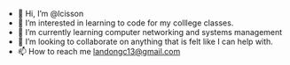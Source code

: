 - 👋 Hi, I’m @lcisson
- 👀 I’m interested in learning to code for my colllege classes.
- 🌱 I’m currently learning computer networking and systems management 
- 💞️ I’m looking to collaborate on anything that is felt like I can help with.
- 📫 How to reach me landongc13@gmail.com

<!---
lcisson/lcisson is a ✨ special ✨ repository because its `README.md` (this file) appears on your GitHub profile.
You can click the Preview link to take a look at your changes.
--->
